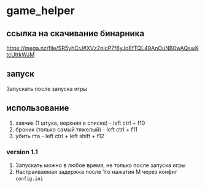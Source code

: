 # game_helper

## ссылка на скачивание бинарника 
https://mega.nz/file/SR5yhCrJ#XVz2picP7f6yJpEfTQL49AnOuNB0wAQswKtcUttkWJM

## запуск
Запускать после запуска игры

## использование
1. хавчик (1 штука, верхняя в списке) - left ctrl + f10
2. броник (только самый тяжелый) - left ctrl + f11
3. убить гта - left ctrl + left shift + f12

### version 1.1
1. Запускать можно в любое время, не только после запуска игры
2. Настраиваемая задержка после 1го нажатия M через конфиг `config.ini`
